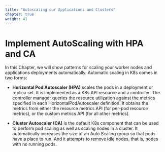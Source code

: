 ```yaml
---
title: "Autoscaling our Applications and Clusters"
chapter: true
weight: 41
---
```


# Implement AutoScaling with HPA and CA

In this Chapter, we will show patterns for scaling your worker nodes and applications deployments automatically. Automatic scaling in K8s comes in two forms:

* **Horizontal Pod Autoscaler (HPA)** scales the pods in a deployment or replica set. It is implemented as a K8s API resource and a controller. The controller manager queries the resource utilization against the metrics specified in each HorizontalPodAutoscaler definition. It obtains the metrics from either the resource metrics API (for per-pod resource metrics), or the custom metrics API (for all other metrics).

* **Cluster Autoscaler (CA)** is the default K8s component that can be used to perform pod scaling as well as scaling nodes in a cluster. It automatically increases the size of an Auto Scaling group so that pods have a place to run. And it attempts to remove idle nodes, that is, nodes with no running pods.
